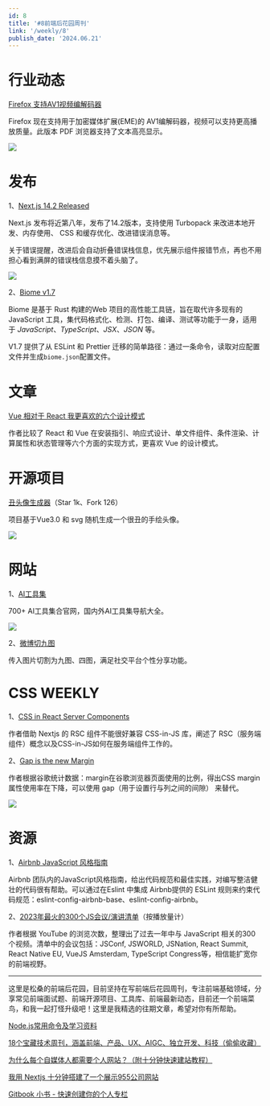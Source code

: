 ```yaml
---
id: 8
title: '#8前端后花园周刊'
link: '/weekly/8'
publish_date: '2024.06.21'
---
```

# 行业动态

[Firefox](https://www.mozilla.org/en-US/firefox/125.0.1/releasenotes/)[ 支持AV1视频编解码器](https://www.mozilla.org/en-US/firefox/125.0.1/releasenotes/)

Firefox 现在支持用于加密媒体扩展(EME)的 AV1编解码器，视频可以支持更高播放质量。此版本 PDF 浏览器支持了文本高亮显示。

![](https://s2.loli.net/2024/04/21/qxz7jovcXJiHONK.png)

# 发布

1、[Next.js 14.2 Released](https://javascriptweekly.com/link/154028/web)

Next.js 发布将近第八年，发布了14.2版本，支持使用 Turbopack 来改进本地开发、内存使用、 CSS 和缓存优化、改进错误消息等。

关于错误提醒，改进后会自动折叠错误栈信息，优先展示组件报错节点，再也不用担心看到满屏的错误栈信息摸不着头脑了。

![](https://s2.loli.net/2024/04/21/ApZcxrJay7RiNC8.png)

2、[Biome v1.7](https://biomejs.dev/blog/biome-v1-7/)

Biome 是基于 Rust 构建的Web 项目的高性能工具链，旨在取代许多现有的 JavaScript 工具，集代码格式化、检测、打包、编译、测试等功能于一身，适用于 *JavaScript*、*TypeScript*、*JSX*、*JSON* 等。

V1.7 提供了从 ESLint 和 Prettier 迁移的简单路径：通过一条命令，读取对应配置文件并生成`biome.json`配置文件。

# 文章

[Vue 相对于 React 我更喜欢的六个设计模式](https://jaydevm.hashnode.dev/things-that-i-like-better-in-vue-than-in-react)

作者比较了 React 和 Vue 在安装指引、响应式设计、单文件组件、条件渲染、计算属性和状态管理等六个方面的实现方式，更喜欢 Vue 的设计模式。

# 开源项目

[丑头像生成器](https://github.com/txstc55/ugly-avatar)（Star 1k、Fork 126）

项目基于Vue3.0 和 svg 随机生成一个很丑的手绘头像。

![](https://s2.loli.net/2024/04/21/se7CajkgbZ6pTUt.png)

# 网站

1、[AI工具集](https://ai-bot.cn/)

700+ AI工具集合官网，国内外AI工具集导航大全。

![](https://s2.loli.net/2024/04/21/13JBpPvU64tNuae.png)

2、[微博切九图](https://v.magiconch.com/sns-image)

传入图片切割为九图、四图，满足社交平台个性分享功能。

# CSS WEEKLY

1、[CSS in React Server Components](https://www.joshwcomeau.com/react/css-in-rsc/#introduction)

作者借助 Nextjs 的 RSC 组件不能很好兼容 CSS-in-JS 库，阐述了 RSC（服务端组件）概念以及CSS-in-JS如何在服务端组件工作的。

2、[Gap is the new Margin](https://frontendmasters.com/blog/gap-is-the-new-margin/)

作者根据谷歌统计数据：margin在谷歌浏览器页面使用的比例，得出CSS margin 属性使用率在下降，可以使用 gap（用于设置行与列之间的间隙） 来替代。

![](https://s2.loli.net/2024/04/21/7ET9ksnY3gVScyZ.png)

# 资源

1、[Airbnb JavaScript 风格指南](https://github.com/airbnb/javascript)

Airbnb 团队内的JavaScript风格指南，给出代码规范和最佳实践，对编写整洁健壮的代码很有帮助。可以通过在Eslint 中集成 Airbnb提供的 ESLint 规则来约束代码规范：eslint-config-airbnb-base、eslint-config-airbnb。

2、[2023年最火的300个JS会议/演讲清单](https://techtalksweekly.substack.com/p/ttw-extra-3-all-javascript-conference)（按播放量计）

作者根据 YouTube 的浏览次数，整理出了过去一年中与 JavaScript 相关的300个视频。清单中的会议包括：JSConf, JSWORLD, JSNation, React Summit, React Native EU, VueJS Amsterdam, TypeScript Congress等，相信能扩宽你的前端视野。

---

这里是松桑的前端后花园，目前坚持在写前端后花园周刊，专注前端基础领域，分享常见前端面试题、前端开源项目、工具库、前端最新动态，目前还一个前端菜鸟，和我一起打怪升级吧！这里是我精选的往期文章，希望对你有所帮助。

[Node.js常用命令及学习资料](https://mp.weixin.qq.com/s/bzRboA0rKf9QWWMun0XrIw)

[18个宝藏技术周刊，涵盖前端、产品、UX、AIGC、独立开发、科技（偷偷收藏）](https://mp.weixin.qq.com/s/1Cwy_M7q2MlihjzLxntB-Q)

[为什么每个自媒体人都需要个人网站？（附十分钟快速建站教程）]([https://mp.weixin.qq.com/s/b5NyEapnan7qdeDQ2PWM9w](https://mp.weixin.qq.com/s/b5NyEapnan7qdeDQ2PWM9w))

[我用 Nextjs 十分钟搭建了一个展示955公司网站](https://mp.weixin.qq.com/s/a-AnAz6gL6aCCceYSmRgPA)

[Gitbook 小书 - 快速创建你的个人专栏](https://mp.weixin.qq.com/s/UPzJ53xHJDk4Asa6wENGKA)

